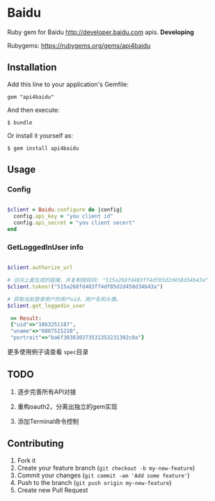 # Baidu

 Ruby gem for Baidu <http://developer.baidu.com> apis.
  **Developing**

 Rubygems: https://rubygems.org/gems/api4baidu

## Installation

Add this line to your application's Gemfile:

    gem "api4baidu"

And then execute:

    $ bundle

Or install it yourself as:

    $ gem install api4baidu

## Usage

### Config

```ruby

$client = Baidu.configure do |config|
  config.api_key = "you client id"
  config.api_secret = "you client secert"
end

```

### GetLoggedInUser info

```ruby

$client.authorize_url

# 访问上面生成的链接，并复制授权码: "515a268fd483ff4df85d2d458d34b43a"
$client.token!("515a268fd483ff4df85d2d458d34b43a")

# 获取当前登录用户的用户uid、用户名和头像。
$client.get_loggedin_user

 => Result:
 {"uid"=>"1863251187",
 "uname"=>"0807515210",
 "portrait"=>"ba6f303830373531353231302c0a"}

```

更多使用例子请查看 `spec`目录

## TODO

1. 逐步完善所有API对接

2. 重构oauth2，分离出独立的gem实现

3. 添加Terminal命令控制

## Contributing

1. Fork it
2. Create your feature branch (`git checkout -b my-new-feature`)
3. Commit your changes (`git commit -am 'Add some feature'`)
4. Push to the branch (`git push origin my-new-feature`)
5. Create new Pull Request
